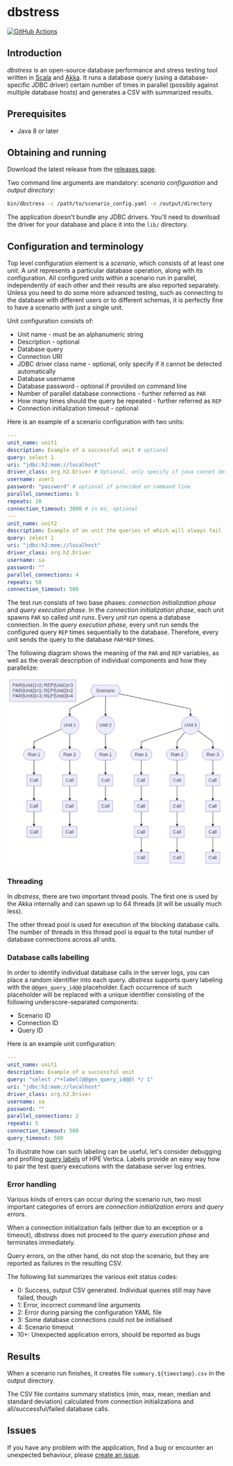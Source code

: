 # dbstress

 [![GitHub Actions](https://github.com/semberal/dbstress/workflows/build/badge.svg)](https://github.com/semberal/dbstress/actions)

## Introduction

_dbstress_ is an open-source database performance and stress testing tool written in
[Scala](http://www.scala-lang.org/) and [Akka](http://akka.io). It runs a database query
(using a database-specific JDBC driver) certain number of times in parallel (possibly against multiple database hosts)
and generates a CSV with summarized results.

## Prerequisites
* Java 8 or later

## Obtaining and running

Download the latest release from the [releases page](https://github.com/semberal/dbstress/releases). 

Two command line arguments are mandatory: _scenario configuration_ and _output directory_:

```bash
bin/dbstress -c /path/to/scenario_config.yaml -o /output/directory
```

The application doesn't bundle any JDBC drivers. You'll need to download the driver for your database and place
it into the `lib/` directory.

## Configuration and terminology

Top level configuration element is a _scenario_, which consists of at least one _unit_.
A _unit_ represents a particular database operation, along with its configuration.
All configured units within a scenario run in parallel, independently of each other and their results are also
reported separately. Unless you need to do some more advanced testing, such as connecting to the database with
different users or to different schemas, it is perfectly fine to have a scenario with just a single unit.

Unit configuration consists of:

* Unit name - must be an alphanumeric string
* Description - optional
* Database query
* Connection URI
* JDBC driver class name - optional, only specify if it cannot be detected automatically
* Database username
* Database password - optional if provided on command line
* Number of parallel database connections - further referred as `PAR`
* How many times should the query be repeated - further referred as `REP`
* Connection initialization timeout - optional

Here is an example of a scenario configuration with two units:

```yaml
---
unit_name: unit1
description: Example of a successful unit # optional
query: select 1
uri: "jdbc:h2:mem://localhost"
driver_class: org.h2.Driver # Optional, only specify if java cannot detect it
username: user1
password: "password" # optional if provided on command line
parallel_connections: 5
repeats: 10
connection_timeout: 3000 # in ms, optional
---
unit_name: unit2
description: Example of an unit the queries of which will always fail
query: zelect 1
uri: "jdbc:h2:mem://localhost"
driver_class: org.h2.Driver
username: sa
password: ""
parallel_connections: 4
repeats: 50
connection_timeout: 500
```

The test run consists of two base phases: _connection initialization phase_ and _query execution phase_.
In the _connection initialization phase_, each unit spawns `PAR` so called _unit runs_.
Every _unit run_ opens a database connection.
In the _query execution phase_, every unit run sends the configured query `REP` times sequentially to the database.
Therefore, every unit sends the query to the database `PAR*REP` times.

The following diagram shows the meaning of the `PAR` and `REP` variables, as well as the overall description of
individual components and how they parallelize:

![Components overview](images/scenario.jpg?raw=true)

### Threading
In _dbstress_, there are two important thread pools. The first one is used by the Akka internally and can spawn up
to 64 threads (it will be usually much less).

The other thread pool is used for execution of the blocking database calls.
The number of threads in this thread pool is equal to the total number of database connections across all units.

### Database calls labelling

In order to identify individual database calls in the server logs, you can place a random identifier into
each query. _dbstress_ supports query labeling with the `@@gen_query_id@@` placeholder. Each occurrence of such
placeholder will be replaced with a unique identifier consisting of the following underscore-separated components:

* Scenario ID
* Connection ID
* Query ID

Here is an example unit configuration:

```yaml
---
unit_name: unit1
description: Example of a successful unit
query: "select /*+label(@@gen_query_id@@) */ 1"
uri: "jdbc:h2:mem://localhost"
driver_class: org.h2.Driver
username: sa
password: ""
parallel_connections: 2
repeats: 5
connection_timeout: 500
query_timeout: 500
```

To illustrate how can such labeling can be useful, let's consider debugging and profiling
[query labels](https://my.vertica.com/docs/7.1.x/HTML/Content/Authoring/AdministratorsGuide/Profiling/HowToLabelQueriesForProfiling.htm)
of HPE Vertica. Labels provide an easy way how to pair the test query executions with the database server log entries.

### Error handling

Various kinds of errors can occur during the scenario run, two most important categories of errors are
_connection initialization errors_ and _query errors_.

When a connection initialization fails (either due to an exception or a timeout),
_dbstress_ does not proceed to the _query execution phase_ and terminates immediately.

Query errors, on the other hand, do not stop the scenario, but they are reported as failures in the resulting CSV.

The following list summarizes the various exit status codes:

* 0: Success, output CSV generated. Individual queries still may have failed, though
* 1: Error, incorrect command line arguments
* 2: Error during parsing the configuration YAML file
* 3: Some database connections could not be initialised
* 4: Scenario timeout
* 10+: Unexpected application errors, should be reported as bugs

## Results

When a scenario run finishes, it creates file `summary.${timestamp}.csv` in the output directory.

The CSV file contains summary statistics (min, max, mean, median and standard deviation) calculated
from connection initializations and all/successful/failed database calls.

## Issues
If you have any problem with the application, find a bug or encounter an unexpected behaviour,
please [create an issue](https://github.com/semberal/dbstress/issues/new).
